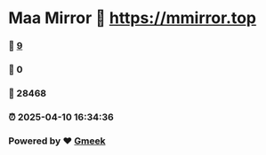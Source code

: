 # Maa Mirror :link: https://mmirror.top 
### :page_facing_up: [9](https://mmirror.top/tag.html) 
### :speech_balloon: 0 
### :hibiscus: 28468 
### :alarm_clock: 2025-04-10 16:34:36 
### Powered by :heart: [Gmeek](https://github.com/Meekdai/Gmeek)
